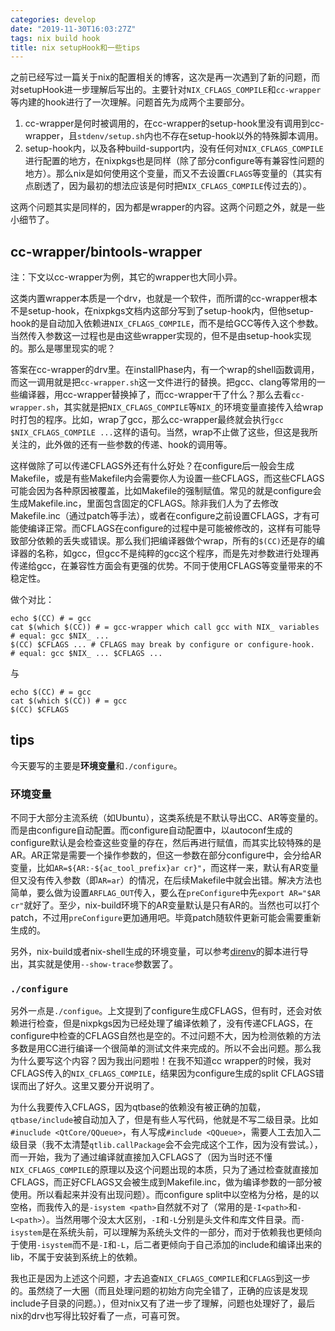 ```yaml
---
categories: develop
date: "2019-11-30T16:03:27Z"
tags: nix build hook
title: nix setupHook和一些tips
---
```


之前已经写过一篇关于nix的配置相关的博客，这次是再一次遇到了新的问题，而对setupHook进一步理解后写出的。主要针对`NIX_CFLAGS_COMPILE`和`cc-wrapper`等内建的hook进行了一次理解。问题首先为成两个主要部分。
1. cc-wrapper是何时被调用的，在cc-wrapper的setup-hook里没有调用到cc-wrapper，且`stdenv/setup.sh`内也不存在setup-hook以外的特殊脚本调用。
2. setup-hook内，以及各种build-support内，没有任何对`NIX_CFLAGS_COMPILE`进行配置的地方，在nixpkgs也是同样（除了部分configure等有兼容性问题的地方）。那么nix是如何使用这个变量，而又不去设置`CFLAGS`等变量的（其实有点剧透了，因为最初的想法应该是何时把`NIX_CFLAGS_COMPILE`传过去的）。

这两个问题其实是同样的，因为都是wrapper的内容。这两个问题之外，就是一些小细节了。

<!--more-->

## cc-wrapper/bintools-wrapper

注：下文以cc-wrapper为例，其它的wrapper也大同小异。

这类内置wrapper本质是一个drv，也就是一个软件，而所谓的cc-wrapper根本不是setup-hook，在nixpkgs文档内这部分写到了setup-hook内，但他setup-hook的是自动加入依赖进`NIX_CFLAGS_COMPILE`，而不是给GCC等传入这个参数。当然传入参数这一过程也是由这些wrapper实现的，但不是由setup-hook实现的。那么是哪里现实的呢？

答案在cc-wrapper的drv里。在installPhase内，有一个wrap的shell函数调用，而这一调用就是把`cc-wrapper.sh`这一文件进行的替换。把gcc、clang等常用的一些编译器，用cc-wrapper替换掉了，而cc-wrapper干了什么？那么去看`cc-wrapper.sh`，其实就是把`NIX_CFLAGS_COMPILE`等`NIX_`的环境变量直接传入给wrap时打包的程序。比如，wrap了gcc，那么cc-wrapper最终就会执行`gcc $NIX_CFLAGS_COMPILE ...`这样的语句。当然，wrap不止做了这些，但这是我所关注的，此外做的还有一些参数的传递、hook的调用等。 

这样做除了可以传递CFLAGS外还有什么好处？在configure后一般会生成Makefile，或是有些Makefile内会需要你人为设置一些CFLAGS，而这些CFLAGS可能会因为各种原因被覆盖，比如Makefile的强制赋值。常见的就是configure会生成Makefile.inc，里面包含固定的CFLAGS。除非我们人为了去修改Makefile.inc（通过patch等手法），或者在configure之前设置CFLAGS，才有可能使编译正常。而CFLAGS在configure的过程中是可能被修改的，这样有可能导致部分依赖的丢失或错误。那么我们把编译器做个wrap，所有的`$(CC)`还是存的编译器的名称，如gcc，但gcc不是纯粹的gcc这个程序，而是先对参数进行处理再传递给gcc，在兼容性方面会有更强的优势。不同于使用CFLAGS等变量带来的不稳定性。

做个对比：
```shell
echo $(CC) # = gcc
cat $(which $(CC)) # = gcc-wrapper which call gcc with NIX_ variables
# equal: gcc $NIX_ ...
$(CC) $CFLAGS ... # CFLAGS may break by configure or configure-hook.
# equal: gcc $NIX_ ... $CFLAGS ...
```
与
```shell
echo $(CC) # = gcc
cat $(which $(CC)) # = gcc
$(CC) $CFLAGS
```

## tips

今天要写的主要是**环境变量**和`./configure`。

### 环境变量
不同于大部分主流系统（如Ubuntu），这类系统是不默认导出CC、AR等变量的。而是由configure自动配置。而configure自动配置中，以autoconf生成的configure默认是会检查这些变量的存在，然后再进行赋值，而其实比较特殊的是AR。AR正常是需要一个操作参数的，但这一参数在部分configure中，会分给AR变量，比如`AR=${AR:-${ac_tool_prefix}ar cr}"`，而这样一来，默认有AR变量但又没有传入参数（即`AR=ar`）的情况，在后续Makefile中就会出错。解决方法也简单，要么做为设置`ARFLAG_OUT`传入，要么在`preConfigure`中先`export AR="$AR cr"`就好了。至少，nix-build环境下的AR变量默认是只有AR的。当然也可以打个patch，不过用`preConfigure`更加通用吧。毕竟patch随软件更新可能会需要重新生成的。

另外，nix-build或者nix-shell生成的环境变量，可以参考[direnv](https://github.com/direnv/direnv/blob/master/stdlib.sh#L734)的脚本进行导出，其实就是使用`--show-trace`参数罢了。

### `./configure`

另外一点是`./configue`。上文提到了configure生成CFLAGS，但有时，还会对依赖进行检查，但是nixpkgs因为已经处理了编译依赖了，没有传递CFLAGS，在configure中检查的CFLAGS自然也是空的。不过问题不大，因为检测依赖的方法多数是用CC进行编译一个很简单的测试文件来完成的。所以不会出问题。那么我为什么要写这个内容？因为我出问题啦！在我不知道cc wrapper的时候，我对CFLAGS传入的`NIX_CFLAGS_COMPILE`，结果因为configure生成的split CFLAGS错误而出了好久。这里又要分开说明了。

为什么我要传入CFLAGS，因为qtbase的依赖没有被正确的加载，`qtbase/include`被自动加入了，但是有些人写代码，他就是不写二级目录。比如`#inuclude <QtCore/QQueue>`，有人写成`#include <QQueue>`，需要人工去加入二级目录（我不太清楚`qtlib.callPackage`会不会完成这个工作，因为没有尝试。），而一开始，我为了通过编译就直接加入CFLAGS了（因为当时还不懂`NIX_CFLAGS_COMPILE`的原理以及这个问题出现的本质，只为了通过检查就直接加CFLAGS，而正好CFLAGS又会被生成到Makefile.inc，做为编译参数的一部分被使用。所以看起来并没有出现问题）。而configure split中以空格为分格，是的以空格，而我传入的是`-isystem <path>`自然就不对了（常用的是`-I<path>`和`-L<path>`）。当然用哪个没太大区别，`-I`和`-L`分别是头文件和库文件目录。而`-isystem`是在系统头前，可以理解为系统头文件的一部分，而对于依赖我也更倾向于使用`-isystem`而不是`-I`和`-L`，后二者更倾向于自己添加的include和编译出来的lib，不属于安装到系统上的依赖。

我也正是因为上述这个问题，才去追查`NIX_CFLAGS_COMPILE`和`CFLAGS`到这一步的。虽然绕了一大圈（而且处理问题的初始方向完全错了，正确的应该是发现include子目录的问题。），但对nix又有了进一步了理解，问题也处理好了，最后nix的drv也写得比较好看了一点，可喜可贺。

